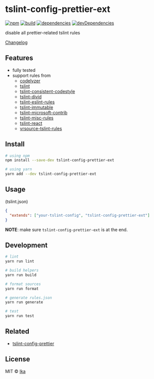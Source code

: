 # tslint-config-prettier-ext

[![npm](https://img.shields.io/npm/v/tslint-config-prettier-ext.svg)](https://www.npmjs.com/package/tslint-config-prettier-ext)
[![build](https://img.shields.io/travis/ikatyang/tslint-config-prettier-ext/master.svg)](https://travis-ci.org/ikatyang/tslint-config-prettier-ext/builds)
[![dependencies](https://img.shields.io/david/ikatyang/tslint-config-prettier-ext.svg)](https://david-dm.org/ikatyang/tslint-config-prettier-ext)
[![devDependencies](https://img.shields.io/david/dev/ikatyang/tslint-config-prettier-ext.svg)](https://david-dm.org/ikatyang/tslint-config-prettier-ext?type=dev)

disable all prettier-related tslint rules

[Changelog](https://github.com/ikatyang/tslint-config-prettier-ext/blob/master/CHANGELOG.md)

## Features

- fully tested
- support rules from
  - [codelyzer](https://github.com/mgechev/codelyzer)
  - [tslint](https://github.com/palantir/tslint)
  - [tslint-consistent-codestyle](https://github.com/ajafff/tslint-consistent-codestyle)
  - [tslint-divid](https://github.com/jonaskello/tslint-divid)
  - [tslint-eslint-rules](https://github.com/buzinas/tslint-eslint-rules)
  - [tslint-immutable](https://github.com/jonaskello/tslint-immutable)
  - [tslint-microsoft-contrib](https://github.com/Microsoft/tslint-microsoft-contrib)
  - [tslint-misc-rules](https://github.com/jwbay/tslint-misc-rules)
  - [tslint-react](https://github.com/palantir/tslint-react)
  - [vrsource-tslint-rules](https://github.com/vrsource/vrsource-tslint-rules)

## Install

```sh
# using npm
npm install --save-dev tslint-config-prettier-ext

# using yarn
yarn add --dev tslint-config-prettier-ext
```

## Usage

(tslint.json)

```json
{
  "extends": ["your-tslint-config", "tslint-config-prettier-ext"]
}
```

**NOTE**: make sure `tslint-config-prettier-ext` is at the end.

## Development

```sh
# lint
yarn run lint

# build helpers
yarn run build

# format sources
yarn run format

# generate rules.json
yarn run generate

# test
yarn run test
```

## Related

- [tslint-config-prettier](https://github.com/alexjoverm/tslint-config-prettier)

## License

MIT © [Ika](https://github.com/ikatyang)
